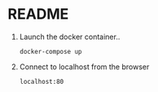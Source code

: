 # README

1. Launch the docker container..
   
    `docker-compose up`

2. Connect to localhost from the browser

    `localhost:80`
        
     

